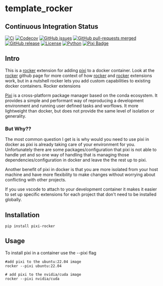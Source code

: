 # template_rocker



## Continuous Integration Status

[![Ci](https://github.com/blooop/template_rocker/actions/workflows/ci.yml/badge.svg?branch=main)](https://github.com/blooop/template_rocker/actions/workflows/ci.yml?query=branch%3Amain)
[![Codecov](https://codecov.io/gh/blooop/template_rocker/branch/main/graph/badge.svg?token=Y212GW1PG6)](https://codecov.io/gh/blooop/template_rocker)
[![GitHub issues](https://img.shields.io/github/issues/blooop/template_rocker.svg)](https://GitHub.com/blooop/template_rocker/issues/)
[![GitHub pull-requests merged](https://badgen.net/github/merged-prs/blooop/template_rocker)](https://github.com/blooop/template_rocker/pulls?q=is%3Amerged)
[![GitHub release](https://img.shields.io/github/release/blooop/template_rocker.svg)](https://GitHub.com/blooop/template_rocker/releases/)
[![License](https://img.shields.io/github/license/blooop/template_rocker
)](https://opensource.org/license/mit/)
[![Python](https://img.shields.io/badge/python-3.8%20%7C%203.9%20%7C%203.10%20%7C%203.11%20%7C%203.12-blue)](https://www.python.org/downloads/)
[![Pixi Badge](https://img.shields.io/endpoint?url=https://raw.githubusercontent.com/prefix-dev/pixi/main/assets/badge/v0.json)](https://pixi.sh)

## Intro

This is a [rocker](https://github.com/tfoote/rocker) extension for adding [pixi](https://pixi.sh) to a docker container.  Look at the [rocker](https://github.com/osrf/rocker) github page for more context of how [rocker](https://github.com/osrf/rocker) and [rocker](https://github.com/osrf/rocker) extensions work, but in a nutshell rocker lets you add custom capabilities to existing docker containers.  Rocker extensions   

[Pixi](https://github.com/prefix-dev/pixi) is a cross-platform package manager based on the conda ecosystem.  It provides a simple and performant way of reproducing a development environment and running user defined tasks and worflows.  It more lightweight than docker, but does not provide the same level of isolation or generality. 

### But Why??

The most common question I get is is why would you need to use pixi in docker as pixi is already taking care of your environment for you.  Unfortunately there are some packages/configuration that pixi is not able to handle yet and so one way of handling that is managing those dependencies/configuration in docker and leave the the rest up to pixi. 

Another benefit of pixi in docker is that you are more isolated from your host machine and have more flexibility to make changes without worrying about conflicting with other projects. 

If you use vscode to attach to your development container it makes it easier to set up specific extensions for each project that don't need to be installed globally. 

## Installation

```
pip install pixi-rocker
```

## Usage

To install pixi in a container use the --pixi flag

```
#add pixi to the ubuntu:22.04 image
rocker --pixi ubuntu:22.04

# add pixi to the nvidia/cuda image
rocker --pixi nvidia/cuda
```
